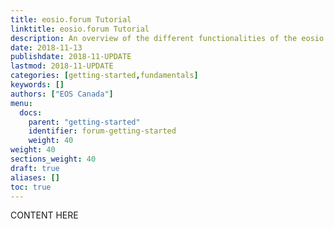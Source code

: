 ```yaml
---
title: eosio.forum Tutorial
linktitle: eosio.forum Tutorial
description: An overview of the different functionalities of the eosio.forum contract
date: 2018-11-13
publishdate: 2018-11-UPDATE
lastmod: 2018-11-UPDATE
categories: [getting-started,fundamentals]
keywords: []
authors: ["EOS Canada"]
menu:
  docs:
    parent: "getting-started"
    identifier: forum-getting-started
    weight: 40
weight: 40
sections_weight: 40
draft: true
aliases: []
toc: true
---
```


CONTENT HERE
